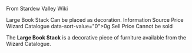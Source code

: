 From Stardew Valley Wiki

Large Book Stack Can be placed as decoration. Information Source Price Wizard Catalogue data-sort-value="0"&gt;0g Sell Price Cannot be sold

The **Large Book Stack** is a decorative piece of furniture available from the Wizard Catalogue.